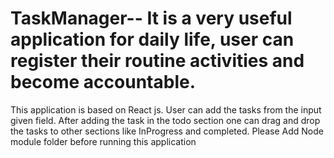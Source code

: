 # TaskManager-- It is a very useful application for daily life, user can register their routine activities and become accountable.
This application is based on React js.
User can add the tasks from the input given field.
After adding the task in the todo section one can drag and drop the tasks to other sections like InProgress and completed.
Please Add Node module folder before running this application
